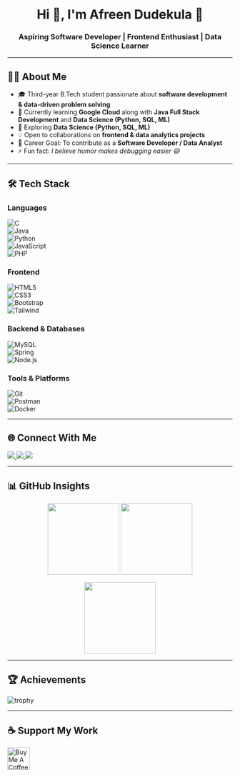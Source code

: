 <h1 align="center">Hi 👋, I'm Afreen Dudekula 💫</h1>
<h3 align="center">Aspiring Software Developer | Frontend Enthusiast | Data Science Learner</h3>

---

## 👩‍💻 About Me  

- 🎓 Third-year B.Tech student passionate about **software development & data-driven problem solving**  
- 🔭 Currently learning **Google Cloud** along with **Java Full Stack Development** and **Data Science (Python, SQL, ML)**   
- 🌱 Exploring **Data Science (Python, SQL, ML)**  
- 💡 Open to collaborations on **frontend & data analytics projects**  
- 🎯 Career Goal: To contribute as a **Software Developer / Data Analyst** 
- ⚡ Fun fact: *I believe humor makes debugging easier 😄*  

---

## 🛠 Tech Stack  

### Languages  
![C](https://cdn.jsdelivr.net/gh/devicons/devicon/icons/c/c-original.svg)  
![Java](https://cdn.jsdelivr.net/gh/devicons/devicon/icons/java/java-original.svg)  
![Python](https://cdn.jsdelivr.net/gh/devicons/devicon/icons/python/python-original.svg)  
![JavaScript](https://cdn.jsdelivr.net/gh/devicons/devicon/icons/javascript/javascript-original.svg)  
![PHP](https://cdn.jsdelivr.net/gh/devicons/devicon/icons/php/php-original.svg)  

### Frontend  
![HTML5](https://cdn.jsdelivr.net/gh/devicons/devicon/icons/html5/html5-original.svg)  
![CSS3](https://cdn.jsdelivr.net/gh/devicons/devicon/icons/css3/css3-original.svg)  
![Bootstrap](https://cdn.jsdelivr.net/gh/devicons/devicon/icons/bootstrap/bootstrap-original.svg)  
![Tailwind](https://cdn.jsdelivr.net/gh/devicons/devicon/icons/tailwindcss/tailwindcss-original.svg)  

### Backend & Databases  
![MySQL](https://cdn.jsdelivr.net/gh/devicons/devicon/icons/mysql/mysql-original.svg)  
![Spring](https://cdn.jsdelivr.net/gh/devicons/devicon/icons/spring/spring-original.svg)  
![Node.js](https://cdn.jsdelivr.net/gh/devicons/devicon/icons/nodejs/nodejs-original.svg)  

### Tools & Platforms  
![Git](https://cdn.jsdelivr.net/gh/devicons/devicon/icons/git/git-original.svg)  
![Postman](https://cdn.jsdelivr.net/gh/devicons/devicon/icons/postman/postman-original.svg)  
![Docker](https://cdn.jsdelivr.net/gh/devicons/devicon/icons/docker/docker-original.svg)  

---

## 🌐 Connect With Me  

<p align="left">
  <a href="mailto:afreen.dudekula@gmail.com">
    <img src="https://img.shields.io/badge/Gmail-D14836?style=for-the-badge&logo=gmail&logoColor=white" />
  </a>
  <a href="https://www.linkedin.com/in/afreen-dudekula">
    <img src="https://img.shields.io/badge/LinkedIn-0077B5?style=for-the-badge&logo=linkedin&logoColor=white" />
  </a>
  <a href="https://github.com/AfreenAfreen">
    <img src="https://img.shields.io/badge/GitHub-181717?style=for-the-badge&logo=github&logoColor=white" />
  </a>
</p>

---

## 📊 GitHub Insights  

<p align="center">
  <img src="https://github-readme-stats.vercel.app/api?username=AfreenAfreen&show_icons=true&theme=radical" height="160"/>
  <img src="https://github-readme-streak-stats.herokuapp.com/?user=AfreenAfreen&theme=radical" height="160"/>
</p>

<p align="center">
  <img src="https://github-readme-stats.vercel.app/api/top-langs/?username=AfreenAfreen&layout=compact&theme=radical" height="160"/>
</p>

---

## 🏆 Achievements  

![trophy](https://github-profile-trophy.vercel.app/?username=AfreenAfreen&theme=onedark&row=1&column=6)

---

## ☕ Support My Work  

<a href="https://www.buymeacoffee.com/afreen">
  <img src="https://cdn.buymeacoffee.com/buttons/v2/default-yellow.png" height="50" alt="Buy Me A Coffee" />
</a>
